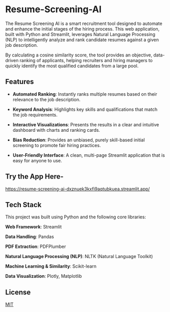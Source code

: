 # Resume-Screening-AI
The Resume Screening AI is a smart recruitment tool designed to automate and enhance the initial stages of the hiring process. This web application, built with Python and Streamlit, leverages Natural Language Processing (NLP) to intelligently analyze and rank candidate resumes against a given job description.

By calculating a cosine similarity score, the tool provides an objective, data-driven ranking of applicants, helping recruiters and hiring managers to quickly identify the most qualified candidates from a large pool.
## Features
- **Automated Ranking**: Instantly ranks multiple resumes based on their relevance to the job description.

- **Keyword Analysis**: Highlights key skills and qualifications that match the job requirements.

- **Interactive Visualizations**: Presents the results in a clear and intuitive dashboard with charts and ranking cards.

- **Bias Reduction**: Provides an unbiased, purely skill-based initial screening to promote fair hiring practices.

- **User-Friendly Interface**: A clean, multi-page Streamlit application that is easy for anyone to use.





## Try the App Here-

https://resume-screening-ai-dxznuek3kxfi9aqtubkuea.streamlit.app/


## Tech Stack

This project was built using Python and the following core libraries:

**Web Framework**: Streamlit

**Data Handling**: Pandas

**PDF Extraction**: PDFPlumber

**Natural Language Processing (NLP)**: NLTK (Natural Language Toolkit)

**Machine Learning & Similarity**: Scikit-learn

**Data Visualization**: Plotly, Matplotlib


## License

[MIT](https://choosealicense.com/licenses/mit/)

